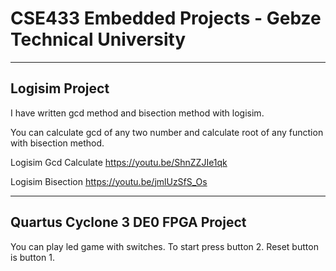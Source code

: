 # CSE433 Embedded Projects - Gebze Technical University

---------------
Logisim Project
---------------
I have written gcd method and bisection method with logisim.

You can calculate gcd of any two number and calculate root of any function with bisection method.

Logisim Gcd Calculate
https://youtu.be/ShnZZJIe1qk

Logisim Bisection
https://youtu.be/jmlUzSfS_Os

----------------------------------
Quartus Cyclone 3 DE0 FPGA Project 
----------------------------------
You can play led game with switches. To start press button 2. Reset button is button 1.


